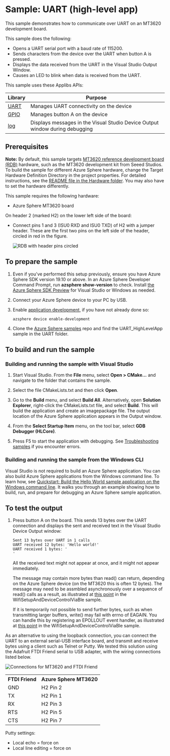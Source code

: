 # Sample: UART (high-level app)

This sample demonstrates how to communicate over UART on an MT3620 development board.

This sample does the following:

- Opens a UART serial port with a baud rate of 115200.
- Sends characters from the device over the UART when button A is pressed.
- Displays the data received from the UART in the Visual Studio Output Window.
- Causes an LED to blink when data is received from the UART.

This sample uses these Applibs APIs:

| Library | Purpose |
|---------|---------|
| [UART](https://docs.microsoft.com/azure-sphere/reference/applibs-reference/applibs-uart/uart-overview) | Manages UART connectivity on the device |
| [GPIO](https://docs.microsoft.com/azure-sphere/reference/applibs-reference/applibs-gpio/gpio-overview) | Manages button A on the device |
| [log](https://docs.microsoft.com/azure-sphere/reference/applibs-reference/applibs-log/log-overview) | Displays messages in the Visual Studio Device Output window during debugging |

## Prerequisites

**Note:** By default, this sample targets [MT3620 reference development board (RDB)](https://docs.microsoft.com/azure-sphere/hardware/mt3620-reference-board-design) hardware, such as the MT3620 development kit from Seeed Studios. To build the sample for different Azure Sphere hardware, change the Target Hardware Definition Directory in the project properties. For detailed instructions, see the [README file in the Hardware folder](../../../Hardware/README.md). You may also have to set the hardware differently.

This sample requires the following hardware:

- Azure Sphere MT3620 board

On header 2 (marked H2) on the lower left side of the board:

- Connect pins 1 and 3 (ISU0 RXD and ISU0 TXD) of H2 with a jumper header. These are the first two pins on the left side of the header, circled in red in the figure.

   ![RDB with header pins circled](./media/MT3620UartJumper.png) 

## To prepare the sample

1. Even if you've performed this setup previously, ensure you have Azure Sphere SDK version 19.10 or above. In an Azure Sphere Developer Command Prompt, run **azsphere show-version** to check. Install [the Azure Sphere SDK Preview](https://docs.microsoft.com/azure-sphere/install/install-sdk) for Visual Studio or Windows as needed.
1. Connect your Azure Sphere device to your PC by USB.
1. Enable [application development](https://docs.microsoft.com/azure-sphere/quickstarts/qs-blink-application#prepare-your-device-for-development-and-debugging), if you have not already done so:

   `azsphere device enable-development`
1. Clone the [Azure Sphere samples](https://github.com/Azure/azure-sphere-samples/) repo and find the UART_HighLevelApp sample in the UART folder.

## To build and run the sample

### Building and running the sample with Visual Studio

1. Start Visual Studio. From the **File** menu, select **Open > CMake...** and navigate to the folder that contains the sample.
1. Select the file CMakeLists.txt and then click **Open**.

1. Go to the **Build** menu, and select **Build All**. Alternatively, open **Solution Explorer**, right-click the CMakeLists.txt file, and select **Build**. This will build the application and create an imagepackage file. The output location of the Azure Sphere application appears in the Output window.

1. From the **Select Startup Item** menu, on the tool bar, select **GDB Debugger (HLCore)**.
1. Press F5 to start the application with debugging. See [Troubleshooting samples](../../troubleshooting.md
) if you encounter errors.

### Building and running the sample from the Windows CLI

Visual Studio is not required to build an Azure Sphere application. You can also build Azure Sphere applications from the Windows command line. To learn how, see [Quickstart: Build the Hello World sample application on the Windows command line](https://docs.microsoft.com/azure-sphere/install/qs-blink-cli). It walks you through an example showing how to build, run, and prepare for debugging an Azure Sphere sample application.

## To test the output

1. Press button A on the board. This sends 13 bytes over the UART connection and displays the sent and received text in the Visual Studio Device Output window:

   `Sent 13 bytes over UART in 1 calls`  
   `UART received 12 bytes: 'Hello world!'`  
   `UART received 1 bytes: '`  
   `'`

   All the received text might not appear at once, and it might not appear immediately. 

   The message may contain more bytes than read() can return, depending on the Azure Sphere device (on the MT3620 this is often 12 bytes). The message may need to be assmbled asynchronously over a sequence of read() calls as a result, as illustrated at [this point](https://github.com/Azure/azure-sphere-samples/blob/7232fcb52a493b7def65c50ea93ab9bb73e283c2/Samples/WifiSetupAndDeviceControlViaBle/AzureSphereApp/WifiSetupAndDeviceControlViaBle/message_protocol.c#L214) in the WifiSetupAndDeviceControlViaBle sample.

   If it is temporarily not possible to send further bytes, such as when transmitting larger buffers, write() may fail with errno of EAGAIN. You can handle this by registering an EPOLLOUT event handler, as illustrated at [this point](https://github.com/Azure/azure-sphere-samples/blob/7232fcb52a493b7def65c50ea93ab9bb73e283c2/Samples/WifiSetupAndDeviceControlViaBle/AzureSphereApp/WifiSetupAndDeviceControlViaBle/message_protocol.c#L276) in the WifiSetupAndDeviceControlViaBle sample.

As an alternative to using the loopback connection, you can connect the UART to an external serial-USB interface board, and transmit and receive bytes using a client such as Telnet or Putty. We tested this solution using the Adafruit FTDI Friend serial to USB adapter, with the wiring connections listed below.

 ![Connections for MT3620 and FTDI Friend](./media/MT3620_FTDI-Friend-2.png)

<table>
<tr>
<th>FTDI Friend</th>
<th>Azure Sphere MT3620</th>
</tr>
<tr>
<td>GND</td>
<td>H2 Pin 2</td>
</tr>
<tr>
<td>TX</td>
<td>H2 Pin 1</td>
</tr>
<tr>
<td>RX</td>
<td>H2 Pin 3</td>
</tr>
<tr>
<td>RTS</td>
<td>H2 Pin 5</td>
</tr>
<tr>
<td>CTS</td>
<td>H2 Pin 7</td>
</tr>
</table>

Putty settings:

- Local echo = force on
- Local line editing = force on
